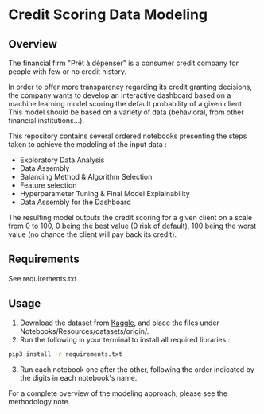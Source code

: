 # Credit Scoring Data Modeling

## Overview
The financial firm "Prêt à dépenser" is a consumer credit company for people with few or no credit history.

In order to offer more transparency regarding its credit granting decisions, the company wants to develop an interactive dashboard based on a machine learning model scoring the default probability of a given client. This model should be based on a variety of data (behavioral, from other financial institutions...).

This repository contains several ordered notebooks presenting the steps taken to achieve the modeling of the input data : 
- Exploratory Data Analysis
- Data Assembly
- Balancing Method & Algorithm Selection
- Feature selection
- Hyperparameter Tuning & Final Model Explainability
- Data Assembly for the Dashboard

The resulting model outputs the credit scoring for a given client on a scale from 0 to 100, 0 being the best value (0 risk of default), 100 being the worst value (no chance the client will pay back its credit).


## Requirements
See requirements.txt


## Usage
1. Download the dataset from [Kaggle](https://www.kaggle.com/c/home-credit-default-risk), and place the files under Notebooks/Resources/datasets/origin/.
2. Run the following in your terminal to install all required libraries : 
```bash
pip3 install -r requirements.txt
```
3. Run each notebook one after the other, following the order indicated by the digits in each notebook's name.

For a complete overview of the modeling approach, please see the methodology note.